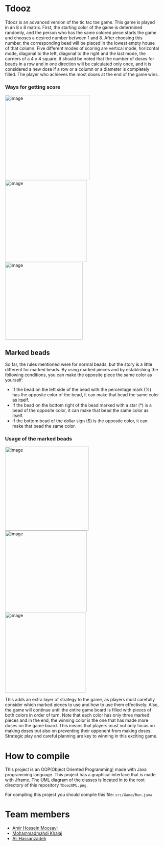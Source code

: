 # Tdooz
Tdooz is an advanced version of the tic tac toe game. This game is played in an 8 x 8 matrix. First, the starting color of the game is determined randomly, and the person who has the same colored piece starts the game and chooses a desired number between 1 and 8. After choosing this number, the corresponding bead will be placed in the lowest empty house of that column. Five different modes of scoring are vertical mode, horizontal mode, diagonal to the left, diagonal to the right and the last mode, the corners of a 4 x 4 square. It should be noted that the number of doses for beads in a row and in one direction will be calculated only once, and it is considered a new dose if a row or a column or a diameter is completely filled. The player who achieves the most doses at the end of the game wins.

### Ways for getting score
<img width="277" alt="image" src="https://github.com/mohamadkhalaj/Tdooz/assets/62938359/6ac4f735-660d-4195-b319-9bdf2dfa7400">
<img width="267" alt="image" src="https://github.com/mohamadkhalaj/Tdooz/assets/62938359/1eab1f5e-b1ff-40d4-92cc-67a82484808d">
<img width="253" alt="image" src="https://github.com/mohamadkhalaj/Tdooz/assets/62938359/4cb37d58-fc17-46ca-8624-394a6c5a26b3">

## Marked beads
So far, the rules mentioned were for normal beads, but the story is a little different for marked beads. By using marked pieces and by establishing the following conditions, you can make the opposite piece the same color as yourself:
- If the bead on the left side of the bead with the percentage mark (%) has the opposite color of the bead, it can make that bead the same color as itself.
- If the bead on the bottom right of the bead marked with a star (*) is a bead of the opposite color, it can make that bead the same color as itself.
- If the bottom bead of the dollar sign ($) is the opposite color, it can make that bead the same color. 

### Usage of the marked beads
<img width="273" alt="image" src="https://github.com/mohamadkhalaj/Tdooz/assets/62938359/e0ebfcfa-7ccf-4dca-bd99-6301f10dee61">
<img width="266" alt="image" src="https://github.com/mohamadkhalaj/Tdooz/assets/62938359/722f28bc-ad02-424e-b32b-c94d55ccc32e">
<img width="262" alt="image" src="https://github.com/mohamadkhalaj/Tdooz/assets/62938359/d877d52f-9eed-42f0-b28f-8a88d40242bb">

This adds an extra layer of strategy to the game, as players must carefully consider which marked pieces to use and how to use them effectively.
Also, the game will continue until the entire game board is filled with pieces of both colors in order of turn. Note that each color has only three marked pieces and in the end, the winning color is the one that has made more doses on the game board. This means that players must not only focus on making doses but also on preventing their opponent from making doses. Strategic play and careful planning are key to winning in this exciting game.

# How to compile
This project is an OOP(Object Oriented Programming) made with Java programming language. This project has a graphical interface that is made with Jframe. The UML diagram of the classes is located in to the root directory of this repository `TDoozUML.png`.

For compiling this project you should compile this file: `src/Game/Run.java`.


# Team members
- [Amir Hossein Moosavi](https://github.com/AmirH-Moosavi)
- [Mohammadmahdi Khalaj](https://github.com/mohamadkhalaj)
- [Ali Hassanzadeh](https://github.com/AliHasanzadeh80)
